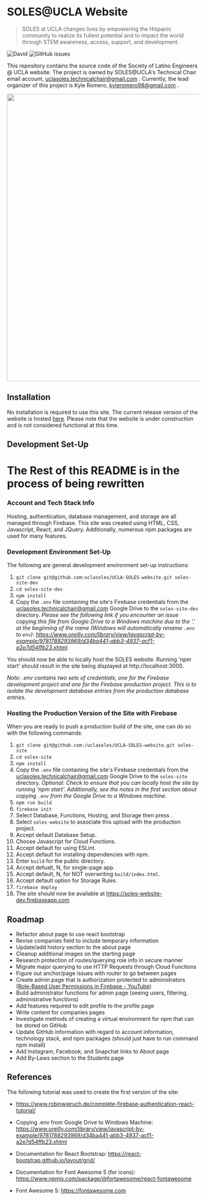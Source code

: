 # SOLES@UCLA Website

>SOLES at UCLA changes lives by empowering the Hispanic community to realize its fullest potential and to impact the world through STEM awareness, access, support, and development.

![David](https://img.shields.io/david/uclasoles/UCLA-SOLES-website.svg)
![GitHub issues](https://img.shields.io/github/issues/uclasoles/UCLA-SOLES-website.svg)

This repository contains the source code of the Society of Latino Engineers @ UCLA website. The project is owned by SOLES@UCLA's Technical Chair email account, uclasoles.technicalchair@gmail.com . Currently, the lead organizer of this project is Kyle Romero, kyleromero98@gmail.com .

<img src="header.png" width="750">

## Installation

No installation is required to use this site. The current release version of the website is hosted [here](https://soles-website-dev.web.app/). Please note that the website is under construction and is not considered functional at this time.

## Development Set-Up

# The Rest of this README is in the process of being rewritten

### Account and Tech Stack Info

Hosting, authentication, database management, and storage are all managed through Firebase. This site was created using HTML, CSS, Javascript, React, and JQuery. Additionally, numerous npm packages are used for many features.

### Development Environment Set-Up

The following are general development environment set-up instructions:

1. `git clone git@github.com:uclasoles/UCLA-SOLES-website.git soles-site-dev`
2. `cd soles-site-dev`
2. `npm install`
3. Copy the `.env` file containing the site's Firebase credentials from the uclasoles.technicalchair@gmail.com Google Drive to the `soles-site-dev` directory. *Please see the following link if you encounter an issue copying this file from Google Drive to a Windows machine due to the '.' at the beginning of the name (Windows will automatically rename `.env` to `env`): https://www.oreilly.com/library/view/javascript-by-example/9781788293969/d34ba441-abb3-4937-acf1-a2e7d54ffb23.xhtml*.

You should now be able to locally host the SOLES website. Running 'npm start' should result in the site being displayed at http://localhost:3000. 

*Note: .env contains two sets of credentials, one for the Firebase development project and one for the Firebase production project. This is to isolate the development database entries from the production database entries.*

### Hosting the Production Version of the Site with Firebase

When you are ready to push a production build of the site, one can do so with the following commands:

1. `git clone git@github.com:/uclasoles/UCLA-SOLES-website.git soles-site`
2. `cd soles-site`
3. `npm install`
4. Copy the `.env` file containing the site's Firebase credentials from the uclasoles.technicalchair@gmail.com Google Drive to the `soles-site` directory. *Optional: Check to ensure that you can locally host the site by running 'npm start'. Additionally, see the notes in the first section about copying `.env` from the Google Drive to a Windows machine.*
5. `npm run build`
6. `firebase init`
7. Select Database, Functions, Hosting, and Storage then press <Enter>.
8. Select `soles-website` to associate this upload with the production project.
9. Accept default Database Setup.
10. Choose Javascript for Cloud Functions.
11. Accept default for using ESLint.
12. Accept default for installing dependencies with npm.
13. Enter `build` for the public directory.
14. Accept defualt, N, for single-page app.
15. Accept default, N, for NOT overwriting `build/index.html`.
16. Accept default option for Storage Rules.
17. `firebase deploy`
18. The site should now be available at https://soles-website-dev.firebaseapp.com

## Roadmap

- Refactor about page to use react bootstrap
- Revise companies field to include temporary information
- Update/add history section to the about page
- Cleanup additional images on the starting page
- Research protection of routes/querying role info in secure manner
- Migrate major querying to use HTTP Requests through Cloud Functions
- Figure out anchor/page issues with router to go between pages
- Create admin page that is authorization protected to administrators ([Role-Based User Permissions in Firebase - YouTube](https://www.youtube.com/watch?v=3qODuvp1Zp8))
- Build administrator functions for admin page (seeing users, filtering, administrative functions)
- Add features required to edit profile to the profile page
- Write content for companies pages
- Investigate methods of creating a virtual environment for npm that can be stored on GitHub
- Update GitHub information with regard to account information, technology stack, and npm packages (should just have to run command npm install)
- Add Instagram, Facebook, and Snapchat links to About page
- Add By-Laws section to the Students page

## References

The following tutorial was used to create the first version of the site:
- https://www.robinwieruch.de/complete-firebase-authentication-react-tutorial/

- Copying .env from Google Drive to Windows Machine: https://www.oreilly.com/library/view/javascript-by-example/9781788293969/d34ba441-abb3-4937-acf1-a2e7d54ffb23.xhtml

- Documentation for React Bootstrap: https://react-bootstrap.github.io/layout/grid/

- Documentation for Font Awesome 5 (for icons): https://www.npmjs.com/package/@fortawesome/react-fontawesome

- Font Awesome 5: https://fontawesome.com 

